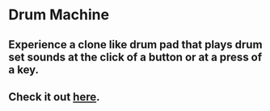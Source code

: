 # Drum Machine
## Experience a clone like drum pad that plays drum set sounds at the click of a button or at a press of a key.
## Check it out [here](https://tirthp14.github.io/drum-machine/).
